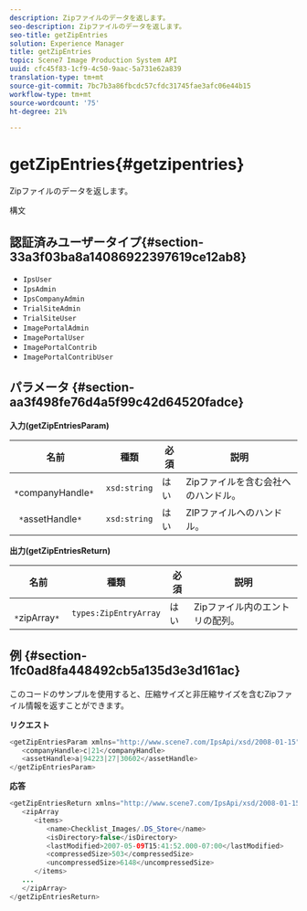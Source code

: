 ```yaml
---
description: Zipファイルのデータを返します。
seo-description: Zipファイルのデータを返します。
seo-title: getZipEntries
solution: Experience Manager
title: getZipEntries
topic: Scene7 Image Production System API
uuid: cfc45f83-1cf9-4c50-9aac-5a731e62a839
translation-type: tm+mt
source-git-commit: 7bc7b3a86fbcdc57cfdc31745fae3afc06e44b15
workflow-type: tm+mt
source-wordcount: '75'
ht-degree: 21%

---
```



# getZipEntries{#getzipentries}

Zipファイルのデータを返します。

構文

## 認証済みユーザータイプ{#section-33a3f03ba8a14086922397619ce12ab8}

* `IpsUser`
* `IpsAdmin`
* `IpsCompanyAdmin`
* `TrialSiteAdmin`
* `TrialSiteUser`
* `ImagePortalAdmin`
* `ImagePortalUser`
* `ImagePortalContrib`
* `ImagePortalContribUser`

## パラメータ {#section-aa3f498fe76d4a5f99c42d64520fadce}

**入力(getZipEntriesParam)**

| 名前 | 種類 | 必須 | 説明 |
|---|---|---|---|
| ` *`companyHandle`*` | `xsd:string` | はい | Zipファイルを含む会社へのハンドル。 |
| ` *`assetHandle`*` | `xsd:string` | はい | ZIPファイルへのハンドル。 |

**出力(getZipEntriesReturn)**

| 名前 | 種類 | 必須 | 説明 |
|---|---|---|---|
| ` *`zipArray`*` | `types:ZipEntryArray` | はい | Zipファイル内のエントリの配列。 |

## 例 {#section-1fc0ad8fa448492cb5a135d3e3d161ac}

このコードのサンプルを使用すると、圧縮サイズと非圧縮サイズを含むZipファイル情報を返すことができます。

**リクエスト**

```java
<getZipEntriesParam xmlns="http://www.scene7.com/IpsApi/xsd/2008-01-15">
   <companyHandle>c|21</companyHandle>
   <assetHandle>a|94223|27|30602</assetHandle>
</getZipEntriesParam>
```

**応答**

```java
<getZipEntriesReturn xmlns="http://www.scene7.com/IpsApi/xsd/2008-01-15">
   <zipArray
      <items>
         <name>Checklist_Images/.DS_Store</name>
         <isDirectory>false</isDirectory>
         <lastModified>2007-05-09T15:41:52.000-07:00</lastModified>
         <compressedSize>503</compressedSize>
         <uncompressedSize>6148</uncompressedSize>
      </items>
   ...
   </zipArray>
</getZipEntriesReturn>
```


